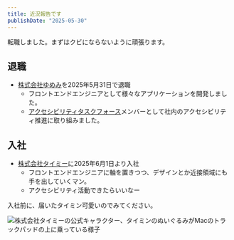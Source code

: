 ```yaml
---
title: 近況報告です
publishDate: "2025-05-30"
---
```


転職しました。まずはクビにならないように頑張ります。

## 退職

- [株式会社ゆめみ](https://www.yumemi.co.jp/)を2025年5月31日で退職
  - フロントエンドエンジニアとして様々なアプリケーションを開発しました。
  - [アクセシビリティタスクフォース](https://note.yumemi.co.jp/m/m625fa4a0c25e)メンバーとして社内のアクセシビリティ推進に取り組みました。


## 入社

- [株式会社タイミー](https://corp.timee.co.jp/)に2025年6月1日より入社
  - フロントエンドエンジニアに軸を置きつつ、デザインとか近接領域にも手を出していくマン。
  - アクセシビリティ活動できたらいいなー


入社前に、届いたタイミン可愛いのでみてください。

![株式会社タイミーの公式キャラクター、タイミンのぬいぐるみがMacのトラックパッドの上に乗っている様子](/images/20250528.jpg)